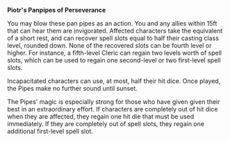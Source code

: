 **Piotr's Panpipes of Perseverance**

You may blow these pan pipes as an action. You and any allies within 15ft that can hear them are invigorated. Affected characters take the equivalent of a short rest, and can recover spell slots equal to half their casting class level, rounded down. None of the recovered slots can be fourth level or higher. For instance, a fifth-level Cleric can regain two levels worth of spell slots, which can be used to regain one second-level or two first-level spell slots.

Incapacitated characters can use, at most, half their hit dice. Once played, the Pipes make no further sound until sunset.

The Pipes' magic is especially strong for those who have given given their best in an extraordinary effort. If characters are completely out of hit dice when they are affected, they regain one hit die that must be used immediately. If they are completely out of spell slots, they regain one additional first-level spell slot.
